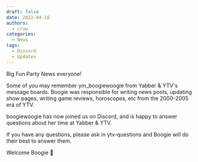 ```yaml
---
draft: false
date: 2022-04-18 
authors:
  - crow
categories:
  - News
tags:
  - Discord
  - Updates
---
```


Big Fun Party News everyone!

Some of you may remember ym_boogiewoogie from Yabber & YTV's message boards. Boogie was responsible for writing news posts, updating show pages, writing game reviews, horoscopes, etc from the 2000-2005 era of YTV.

boogiewoogie has now joined us on Discord, and is happy to answer questions about her time at Yabber & YTV.

If you have any questions, please ask in ⁠ytv-questions and Boogie will do their best to answer them.

Welcome Boogie 🙂